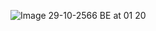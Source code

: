 
![Image 29-10-2566 BE at 01 20](https://github.com/DusitaSungklinhom/Nintendo-Amiibo/assets/120545258/57ecf30e-f25c-41e2-bdbe-8df9150f41a9)


